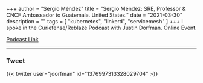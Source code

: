+++
author = "Sergio Méndez"
title = "Sergio Méndez: SRE, Professor & CNCF Ambassador to Guatemala. United States."
date = "2021-03-30"
description = ""
tags = [
    "kubernetes",
    "linkerd",
    "servicemesh"
]
+++
I spoke in the Curiefense/Reblaze Podcast with Justin Dorfman. Online Event.

[Podcast Link](https://podcast.curiefense.io/4)
<!--more-->
---

### Tweet

{{< twitter user="jdorfman" id="1376997313328029704" >}}

<br>